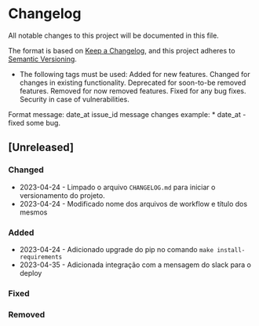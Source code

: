 # Changelog

All notable changes to this project will be documented in this file.

The format is based on [Keep a Changelog](https://keepachangelog.com/en/1.0.0/),
and this project adheres to [Semantic Versioning](https://semver.org/spec/v2.0.0.html).

* The following tags must be used:
    Added for new features.
    Changed for changes in existing functionality.
    Deprecated for soon-to-be removed features.
    Removed for now removed features.
    Fixed for any bug fixes.
    Security in case of vulnerabilities.

Format message: date_at issue_id message changes
example: * date_at - fixed some bug.

## [Unreleased]

### Changed

* 2023-04-24 - Limpado o arquivo `CHANGELOG.md` para iniciar o versionamento do projeto.
* 2023-04-24 - Modificado nome dos arquivos de workflow e título dos mesmos

### Added

* 2023-04-24 - Adicionado upgrade do pip no comando `make install-requirements`
* 2023-04-35 - Adicionada integração com a mensagem do slack para o deploy

### Fixed

### Removed
